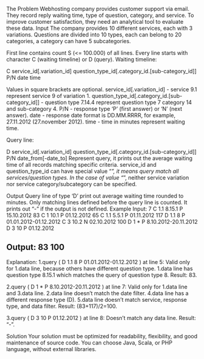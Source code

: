 The Problem 
Webhosting company provides customer support via email. They record reply waiting time, 
type of question, category, and service. To improve customer satisfaction, they need an 
analytical tool to evaluate these data. 
Input
The company provides 10 different services, each with 3 variations. Questions are divided into 
10 types, each can belong to 20 categories, a category can have 5 subcategories. 
 
First line contains count S (<= 100.000) of all lines. 
Every line starts with character C (waiting timeline) or D (query). 
Waiting timeline: 
 
C service_id[.variation_id] question_type_id[.category_id.[sub-category_id]] P/N date time 
 
Values in square brackets are optional. 
service_id[.variation_id] - service 9.1 represent service 9 of variation 1. 
question_type_id[.category_id.[sub-category_id]] - question type 7.14.4 represent question type 7 
category 14 and sub-category 4. 
P/N - response type ‘P’ (first answer) or ‘N’ (next answer). 
date - response date format is DD.MM.RRRR, for example, 27.11.2012 (27.november 2012). 
time - time in minutes represent waiting time. 
 
Query line: 
 
D service_id[.variation_id] question_type_id[.category_id.[sub-category_id]] P/N date_from[-date_to]
Represent query, it prints out the average waiting time of all records matching specific criteria.
service_id and question_type_id can have special value “*”, it means query match all 
services/question types. In the case of value “*”, neither service variation nor service 
category/subcategory can be specified. 
 
Output
Query line of type ‘D’ print out average waiting time rounded to minutes.
Only matching lines defined before the query line is counted.
It prints out “-” if the output is not defined. 
Example
Input:
7 
C 1.1 8.15.1 P 15.10.2012 83 
C 1 10.1 P 01.12.2012 65 
C 1.1 5.5.1 P 01.11.2012 117 
D 1.1 8 P 01.01.2012-01.12.2012 
C 3 10.2 N 02.10.2012 100 
D 1 * P 8.10.2012-20.11.2012 
D 3 10 P 01.12.2012 
 
 
Output: 
83 
100 
- 
Explanation: 
1.query ( D 1.1 8 P 01.01.2012-01.12.2012 ) at line 5:
Valid only for 1.data line, because others have different question type. 
1.data line has question type 8.15.1 which matches the query of question type 8.
Result: 83.
 
2.query ( D 1 * P 8.10.2012-20.11.2012 ) at line 7:
Valid only for 1.data line and 3.data line.
2.data line doesn’t match the date filter.
4.data line has a different response type (D).
5.data line doesn’t match service, response type, and data filter.
Result: (83+117)/2=100.
 
3.query ( D 3 10 P 01.12.2012 ) at line 8:
Doesn’t match any data line.
Result: “-”. 
 
Solution 
Your solution must be optimized for readability, flexibility, and good maintenance of source 
code. 
You can choose Java, Scala, or PHP language, without external libraries. 
